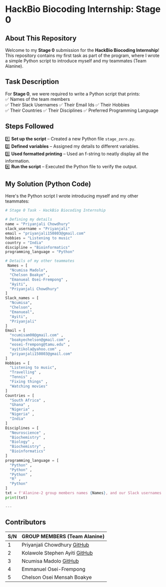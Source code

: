 # HackBio Biocoding Internship: Stage 0  

## About This Repository  
Welcome to my **Stage 0** submission for the **HackBio Biocoding Internship**! This repository contains my first task as part of the program, where I wrote a simple Python script to introduce myself and my teammates (Team Alanine).  

## Task Description  
For **Stage 0**, we were required to write a Python script that prints:  
✅ Names of the team members  
✅ Their Slack Usernames
✅ Their Email Ids
✅ Their Hobbies  
✅ Their Countries
✅ Their Disciplines 
✅ Preferred Programming Language  

## Steps Followed  
1️⃣ **Set up the script** – Created a new Python file `stage_zero.py`.  
2️⃣ **Defined variables** – Assigned my details to different variables.  
3️⃣ **Used formatted printing** – Used an f-string to neatly display all the information.  
4️⃣ **Run the script** – Executed the Python file to verify the output.  

## My Solution (Python Code)  
Here's the Python script I wrote introducing myself and my other teammates:  

```python
# Stage 0 Task - HackBio Biocoding Internship

# Defining my details
name = "Priyanjali Chowdhury"
slack_username = "Priyanjali"
email = "priyanjali150803@gmail.com"
hobbies = "Listening to music"
country = "India"
discipline = "Bioinformatics"
programming_language = "Python"

# Details of my other teammates
 Names = [
  "Ncumisa Madolo",
  "Chelson Boakye" ,
  "Emanueal Osei-Frempong" ,
  "Ayiti",
  "Priyanjali Chowdhury"
]
Slack_names = [
  "Ncumisa",
  "Chelson",
  "Emanueal",
  "Ayiti",
  "Priyanjali"
]
Email = [
  "ncumisam00@gmail.com" ,
  "boakyechelson@gmail.com" ,
  "eosei-frempong@tamu.edu" ,
  "ayitikola@yahoo.com" ,
  "priyanjali150803@gmail.com"
]
Hobbies = [
  "Listening to music",
  "Travelling" ,
  "Tennis" ,
  "Fixing things" ,
  "Watching movies"
]
Countries = [
  "South Africa" ,
  "Ghana" ,
  "Nigeria" ,
  "Nigeria" ,
  "India"
]
Disciplines = [
  "Neuroscience" ,
  "Biochemistry" ,
  "Biology" ,
  "Biochemistry" ,
  "Bioinformatics"
]
programming_language = [
  "Python" ,
  "Python" ,
  "Python" ,
  "R" ,
  "Python"
]
txt = f'Alanine-2 group members names {Names}, and our Slack usernames {Slack_names}.You can email us on {Email}. Our Hobbies include {Hobbies}. We have a diverse group with members coming from {Countries}, with disciplines in {Disciplines}. Our preferred programming lanuages are {programming_language}'
print(txt)

---
```

## Contributors
| S/N | GROUP MEMBERS (Team Alanine)                                                                                                                   |
|-----|-------------------------------------------------------------------------------------------------------------------------------------|
| 1   | Priyanjali Chowdhury  [GitHub](https://github.com/reeshho/Hackbio-biocoding-internship/tree/main)           |
| 2   | Kolawole Stephen Ayiti  [GitHub](https://github.com/ifoundmercy/HackBio)                     |
| 3   | Ncumisa Madolo [GitHub](https://github.com/ncumi-m/Hackbio-Internship/tree/main)             |
| 4   | Emmanuel Osei-Frempong              |
| 5   | Chelson Osei Mensah Boakye   |
